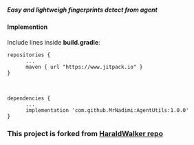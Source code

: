 ##### Easy and lightweigh fingerprints detect from agent

#### Implemention

Include lines inside  **build.gradle**:


```` 
repositories {
      ...
      maven { url "https://www.jitpack.io" }
}
````
<br/>

```` 
dependencies {
      ...
      implementation 'com.github.MrNadimi:AgentUtils:1.0.0'
}
````

### This project is forked from [HaraldWalker repo](https://github.com/HaraldWalker/user-agent-utils)
